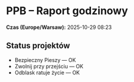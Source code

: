 # PPB – Raport godzinowy
**Czas (Europe/Warsaw):** 2025-10-29 08:23

## Status projektów
- Bezpieczny Pieszy — OK
- Zwolnij przy przejściu — OK
- Odblask ratuje życie — OK

